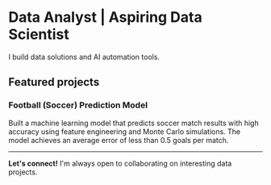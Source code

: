 # Data Analyst | Aspiring Data Scientist

I build data solutions and AI automation tools.

## Featured projects
### Football (Soccer) Prediction Model
Built a machine learning model that predicts soccer match results with high accuracy using feature engineering and Monte Carlo simulations. The model achieves an average error of less than 0.5 goals per match.

---
**Let's connect!** I'm always open to collaborating on interesting data projects.
